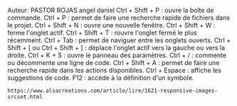 Auteur: PASTOR ROJAS angel daniel
    Ctrl + Shift + P : ouvre la boîte de commande.
    Ctrl + P : permet de faire une recherche rapide de fichiers dans le projet.
    Ctrl + Shift + N : ouvre une nouvelle fenêtre.
    Ctrl + Shift + W : ferme l'onglet actif.
    Ctrl + Shift + T : rouvre l'onglet fermé le plus récemment.
    Ctrl + Tab : permet de naviguer entre les onglets ouverts.
    Ctrl + Shift + [ ou Ctrl + Shift + ] : déplace l'onglet actif vers la gauche ou vers la droite.
    Ctrl + K + S : ouvre le panneau des paramètres.
    Ctrl + / : commente ou décommente une ligne de code.
    Ctrl + Shift + A : permet de faire une recherche rapide dans les actions disponibles.
    Ctrl + Espace : affiche les suggestions de code.
    F12 : accède à la définition d'un symbole.

    https://www.alsacreations.com/article/lire/1621-responsive-images-srcset.html
